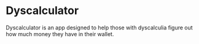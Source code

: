 # Dyscalculator

Dyscalculator is an app designed to help those with dyscalculia figure out how much money they have in their wallet.